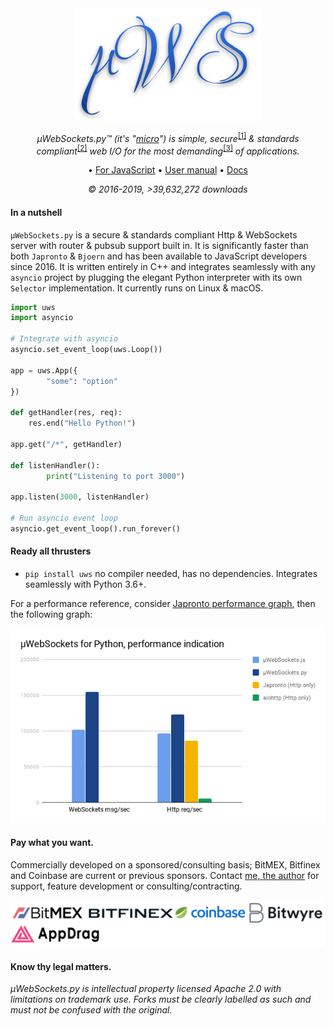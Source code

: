 <div align="center">
<img src="misc/logo.svg" height="180" />

*µWebSockets.py™ (it's "[micro](https://en.wikipedia.org/wiki/Micro-)") is simple, secure*<sup>[[1]](https://github.com/uNetworking/uWebSockets/tree/master/fuzzing)</sup> *& standards compliant*<sup>[[2]](https://unetworking.github.io/uWebSockets.js/report.pdf)</sup> *web I/O for the most demanding*<sup>[[3]](https://github.com/uNetworking/uWebSockets/tree/master/benchmarks)</sup> *of applications.*

• [For JavaScript](https://github.com/uNetworking/uWebSockets.js) • [User manual](https://github.com/uNetworking/uWebSockets/blob/master/misc/READMORE.md) • [Docs](https://unetworking.github.io/uWebSockets.js/generated/)

*© 2016-2019, >39,632,272 downloads*

</div>

#### In a nutshell

`µWebSockets.py` is a secure & standards compliant Http & WebSockets server with router & pubsub support built in. It is significantly faster than both `Japronto` & `Bjoern` and has been available to JavaScript developers since 2016. It is written entirely in C++ and integrates seamlessly with any `asyncio` project by plugging the elegant Python interpreter with its own `Selector` implementation. It currently runs on Linux & macOS.

```python
import uws
import asyncio

# Integrate with asyncio
asyncio.set_event_loop(uws.Loop())

app = uws.App({
        "some": "option"
})

def getHandler(res, req):
	res.end("Hello Python!")

app.get("/*", getHandler)

def listenHandler():
        print("Listening to port 3000")

app.listen(3000, listenHandler)

# Run asyncio event loop
asyncio.get_event_loop().run_forever()
```

#### Ready all thrusters

* `pip install uws` no compiler needed, has no dependencies. Integrates seamlessly with Python 3.6+.

For a performance reference, consider [Japronto performance graph](https://github.com/squeaky-pl/japronto#performance), then the following graph:

![](misc/perf.png)

#### Pay what you want.
Commercially developed on a sponsored/consulting basis; BitMEX, Bitfinex and Coinbase are current or previous sponsors. Contact [me, the author](https://github.com/alexhultman) for support, feature development or consulting/contracting.

![](https://raw.githubusercontent.com/uNetworking/uWebSockets/master/misc/2018.png)

#### Know thy legal matters.

*µWebSockets.py is intellectual property licensed Apache 2.0 with limitations on trademark use. Forks must be clearly labelled as such and must not be confused with the original.*
